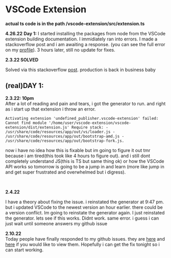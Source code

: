 # VSCode Extension

**actual ts code is in the path /vscode-extension/src/extension.ts**

**4.26.22**
**Day 1:**
I started installing the packages from node from the VSCode extension building documentation. I immidiately ran into errors. I made a stackoverflow post and i am awaiting a response. (you can see the full error on my [profile](https://stackoverflow.com/users/18603040/bradtft)). 3 hours later, still no update for fixes.

**2.3.22 SOLVED** <br />

Solved via this stackoverflow [post](https://stackoverflow.com/posts/29137558/revisions). production is back in business baby



## (real)DAY 1:
**2.3.22: 10pm** <br />
After a lot of reading and pain and tears, i got the generator to run. and right as i start up that extension i throw an error. 

```
Activating extension 'undefined_publisher.vscode-extension' failed: Cannot find module '/home/user/vscode-extension/vscode-extension/dist/extension.js' Require stack: - /usr/share/code/resources/app/out/vs/loader.js - /usr/share/code/resources/app/out/bootstrap-amd.js - /usr/share/code/resources/app/out/bootstrap-fork.js.
```

now i have no idea how this is fixable but im going to figure it out tmr because i am tired(this took like 4 hours to figure out). and i still dont completely understand JS(this is TS but same thing ok) or how the VSCode API works so tomorrow is going to be a jump in and learn (more like jump in and get super frustrated and overwhelmed but i digress). 

<br />

**2.4.22** <br />

I have a theory about fixing the issue. i reinstated the generator at 9:47 pm. but i updated VSCode to the newest version an hour earlier. there could be a version conflict. Im going to reinstate the generator again. I just reinstated the generator. lets see if this works. Didnt work. same error. i guess i can just wait until someone answers my github issue
<br />

**2.10.22** <br />
Today people have finally responded to my github issues. they are [here](https://github.com/microsoft/vscode/issues/148932) and [here](https://github.com/microsoft/vscode-generator-code/issues/345) if you would like to view them. Hopefully i can get the fix tonight so i can start working.
